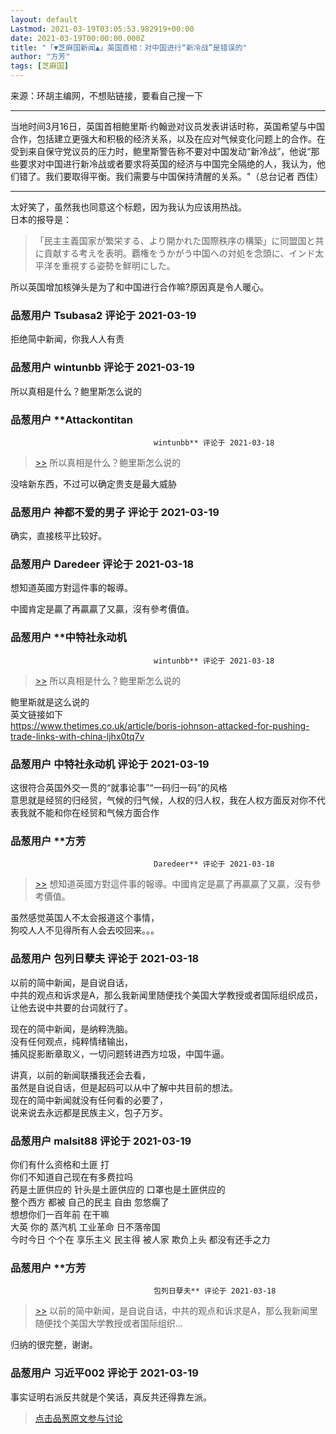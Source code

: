 ```yaml
---
layout: default
Lastmod: 2021-03-19T03:05:53.982919+00:00
date: 2021-03-19T00:00:00.000Z
title: "「▼芝麻国新闻▲」英国首相：对中国进行“新冷战”是错误的"
author: "方芳"
tags: [芝麻国]
---
```


来源：环胡主编网，不想贴链接，要看自己搜一下  
  

* * *

  
当地时间3月16日，英国首相鲍里斯·约翰逊对议员发表讲话时称，英国希望与中国合作，包括建立更强大和积极的经济关系，以及在应对气候变化问题上的合作。在受到来自保守党议员的压力时，鲍里斯警告称不要对中国发动“新冷战”，他说“那些要求对中国进行新冷战或者要求将英国的经济与中国完全隔绝的人，我认为，他们错了。我们要取得平衡。我们需要与中国保持清醒的关系。"（总台记者 西佳）  

* * *

  
  
太好笑了，虽然我也同意这个标题，因为我认为应该用热战。  
日本的报导是：  

> 「民主主義国家が繁栄する、より開かれた国際秩序の構築」に同盟国と共に貢献する考えを表明。覇権をうかがう中国への対処を念頭に、インド太平洋を重視する姿勢を鮮明にした。

  
所以英国增加核弹头是为了和中国进行合作嘛?原因真是令人暖心。

            
### 品葱用户 **Tsubasa2** 评论于 2021-03-19
        
拒绝简中新闻，你我人人有责
        


            
### 品葱用户 **wintunbb** 评论于 2021-03-19
        
所以真相是什么？鲍里斯怎么说的
        


            
### 品葱用户 **Attackontitan				
									wintunbb** 评论于 2021-03-18
        
> [\>>]( "/article/item_id-617321#") 所以真相是什么？鲍里斯怎么说的

  
没啥新东西，不过可以确定贵支是最大威胁
        


            
### 品葱用户 **神都不爱的男子** 评论于 2021-03-19
        
确实，直接核平比较好。
        


            
### 品葱用户 **Daredeer** 评论于 2021-03-18
        
想知道英國方對這件事的報導。  
  
中國肯定是贏了再贏贏了又贏，沒有參考價值。
        


            
### 品葱用户 **中特社永动机				
									wintunbb** 评论于 2021-03-18
        
> [\>>]( "/article/item_id-617321#") 所以真相是什么？鲍里斯怎么说的

  
鲍里斯就是这么说的  
英文链接如下  
https://www.thetimes.co.uk/article/boris-johnson-attacked-for-pushing-trade-links-with-china-ljhx0tq7v
        


            
### 品葱用户 **中特社永动机** 评论于 2021-03-19
        
这很符合英国外交一贯的“就事论事”“一码归一码”的风格  
意思就是经贸的归经贸，气候的归气候，人权的归人权，我在人权方面反对你不代表我就不能和你在经贸和气候方面合作
        


            
### 品葱用户 **方芳				
									Daredeer** 评论于 2021-03-18
        
> [\>>]( "/article/item_id-617339#") 想知道英國方對這件事的報導。中國肯定是贏了再贏贏了又贏，沒有參考價值。

  
  
虽然感觉英国人不太会报道这个事情，  
狗咬人人不见得所有人会去咬回来。。。
        


            
### 品葱用户 **包列日孽夫** 评论于 2021-03-18
        
以前的简中新闻，是自说自话，  
中共的观点和诉求是A，那么我新闻里随便找个美国大学教授或者国际组织成员，  
让他去说中共要的台词就行了。  
  
  
现在的简中新闻，是纳粹洗脑。  
没有任何观点，纯粹情绪输出，  
捕风捉影断章取义，一切问题转进西方垃圾，中国牛逼。  
  
  
讲真，以前的新闻联播我还会去看，  
虽然是自说自话，但是起码可以从中了解中共目前的想法。  
现在的简中新闻就没有任何看的必要了，  
说来说去永远都是民族主义，包子万岁。
        


            
### 品葱用户 **malsit88** 评论于 2021-03-19
        
你们有什么资格和土匪 打  
你们不知道自己现在有多费拉吗  
药是土匪供应的 针头是土匪供应的 口罩也是土匪供应的  
整个西方 都被 自己的民主 自由 忽悠瘸了  
想想你们一百年前 在干嘛   
大英 你的 蒸汽机 工业革命 日不落帝国  
今时今日 个个在 享乐主义 民主得 被人家 欺负上头 都没有还手之力
        


            
### 品葱用户 **方芳				
									包列日孽夫** 评论于 2021-03-18
        
> [\>>]( "/article/item_id-617350#") 以前的简中新闻，是自说自话，中共的观点和诉求是A，那么我新闻里随便找个美国大学教授或者国际组织...

  
归纳的很完整，谢谢。
        


            
### 品葱用户 **习近平002** 评论于 2021-03-19
        
事实证明右派反共就是个笑话，真反共还得靠左派。
        






> [点击品葱原文参与讨论](https://pincong.rocks/article/30483)

